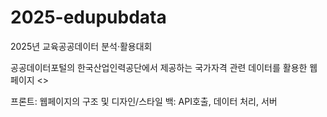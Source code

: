 # 2025-edupubdata

2025년 교육공공데이터 분석·활용대회

공공데이터포털의 한국산업인력공단에서 제공하는 국가자격 관련 데이터를 활용한 웹페이지
<<certipick>>

프론트: 웹페이지의 구조 및 디자인/스타일
백: API호출, 데이터 처리, 서버
